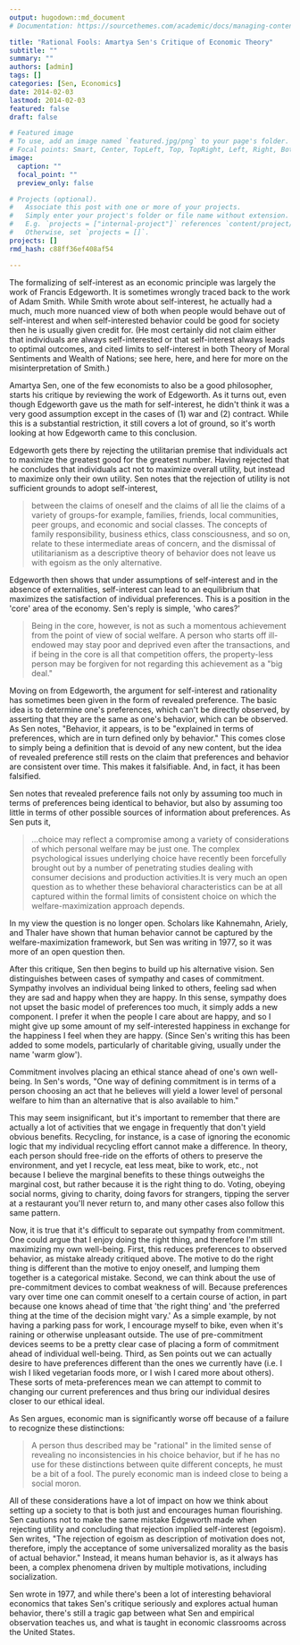 ```yaml
---
output: hugodown::md_document
# Documentation: https://sourcethemes.com/academic/docs/managing-content/

title: "Rational Fools: Amartya Sen's Critique of Economic Theory"
subtitle: ""
summary: ""
authors: [admin]
tags: []
categories: [Sen, Economics]
date: 2014-02-03
lastmod: 2014-02-03
featured: false
draft: false

# Featured image
# To use, add an image named `featured.jpg/png` to your page's folder.
# Focal points: Smart, Center, TopLeft, Top, TopRight, Left, Right, BottomLeft, Bottom, BottomRight.
image:
  caption: ""
  focal_point: ""
  preview_only: false

# Projects (optional).
#   Associate this post with one or more of your projects.
#   Simply enter your project's folder or file name without extension.
#   E.g. `projects = ["internal-project"]` references `content/project/deep-learning/index.md`.
#   Otherwise, set `projects = []`.
projects: []
rmd_hash: c88ff36ef408af54

---
```


The formalizing of self-interest as an economic principle was largely the work of Francis Edgeworth. It is sometimes wrongly traced back to the work of Adam Smith. While Smith wrote about self-interest, he actually had a much, much more nuanced view of both when people would behave out of self-interest and when self-interested behavior could be good for society then he is usually given credit for. (He most certainly did not claim either that individuals are always self-interested or that self-interest always leads to optimal outcomes, and cited limits to self-interest in both Theory of Moral Sentiments and Wealth of Nations; see here, here, and here for more on the misinterpretation of Smith.)

Amartya Sen, one of the few economists to also be a good philosopher, starts his critique by reviewing the work of Edgeworth. As it turns out, even though Edgeworth gave us the math for self-interest, he didn't think it was a very good assumption except in the cases of (1) war and (2) contract. While this is a substantial restriction, it still covers a lot of ground, so it's worth looking at how Edgeworth came to this conclusion.

Edgeworth gets there by rejecting the utilitarian premise that individuals act to maximize the greatest good for the greatest number. Having rejected that he concludes that individuals act not to maximize overall utility, but instead to maximize only their own utility. Sen notes that the rejection of utility is not sufficient grounds to adopt self-interest,

> between the claims of oneself and the claims of all lie the claims of a variety of groups-for example, families, friends, local communities, peer groups, and economic and social classes. The concepts of family responsibility, business ethics, class consciousness, and so on, relate to these intermediate areas of concern, and the dismissal of utilitarianism as a descriptive theory of behavior does not leave us with egoism as the only alternative.

Edgeworth then shows that under assumptions of self-interest and in the absence of externalities, self-interest can lead to an equilibrium that maximizes the satisfaction of individual preferences. This is a position in the 'core' area of the economy. Sen's reply is simple, 'who cares?'

> Being in the core, however, is not as such a momentous achievement from the point of view of social welfare. A person who starts off ill-endowed may stay poor and deprived even after the transactions, and if being in the core is all that competition offers, the property-less person may be forgiven for not regarding this achievement as a "big deal."

Moving on from Edgeworth, the argument for self-interest and rationality has sometimes been given in the form of revealed preference. The basic idea is to determine one's preferences, which can't be directly observed, by asserting that they are the same as one's behavior, which can be observed. As Sen notes, "Behavior, it appears, is to be "explained in terms of preferences, which are in turn defined only by behavior." This comes close to simply being a definition that is devoid of any new content, but the idea of revealed preference still rests on the claim that preferences and behavior are consistent over time. This makes it falsifiable. And, in fact, it has been falsified.

Sen notes that revealed preference fails not only by assuming too much in terms of preferences being identical to behavior, but also by assuming too little in terms of other possible sources of information about preferences. As Sen puts it,

> ...choice may reflect a compromise among a variety of considerations of which personal welfare may be just one. The complex psychological issues underlying choice have recently been forcefully brought out by a number of penetrating studies dealing with consumer decisions and production activities.It is very much an open question as to whether these behavioral characteristics can be at all captured within the formal limits of consistent choice on which the welfare-maximization approach depends.

In my view the question is no longer open. Scholars like Kahnemahn, Ariely, and Thaler have shown that human behavior cannot be captured by the welfare-maximization framework, but Sen was writing in 1977, so it was more of an open question then.

After this critique, Sen then begins to build up his alternative vision. Sen distinguishes between cases of sympathy and cases of commitment. Sympathy involves an individual being linked to others, feeling sad when they are sad and happy when they are happy. In this sense, sympathy does not upset the basic model of preferences too much, it simply adds a new component. I prefer it when the people I care about are happy, and so I might give up some amount of my self-interested happiness in exchange for the happiness I feel when they are happy. (Since Sen's writing this has been added to some models, particularly of charitable giving, usually under the name 'warm glow').

Commitment involves placing an ethical stance ahead of one's own well-being. In Sen's words, "One way of defining commitment is in terms of a person choosing an act that he believes will yield a lower level of personal welfare to him than an alternative that is also available to him."

This may seem insignificant, but it's important to remember that there are actually a lot of activities that we engage in frequently that don't yield obvious benefits. Recycling, for instance, is a case of ignoring the economic logic that my individual recycling effort cannot make a difference. In theory, each person should free-ride on the efforts of others to preserve the environment, and yet I recycle, eat less meat, bike to work, etc., not because I believe the marginal benefits to these things outweighs the marginal cost, but rather because it is the right thing to do. Voting, obeying social norms, giving to charity, doing favors for strangers, tipping the server at a restaurant you'll never return to, and many other cases also follow this same pattern.

Now, it is true that it's difficult to separate out sympathy from commitment. One could argue that I enjoy doing the right thing, and therefore I'm still maximizing my own well-being. First, this reduces preferences to observed behavior, as mistake already critiqued above. The motive to do the right thing is different than the motive to enjoy oneself, and lumping them together is a categorical mistake. Second, we can think about the use of pre-commitment devices to combat weakness of will. Because preferences vary over time one can commit oneself to a certain course of action, in part because one knows ahead of time that 'the right thing' and 'the preferred thing at the time of the decision might vary.' As a simple example, by not having a parking pass for work, I encourage myself to bike, even when it's raining or otherwise unpleasant outside. The use of pre-commitment devices seems to be a pretty clear case of placing a form of commitment ahead of individual well-being. Third, as Sen points out we can actually desire to have preferences different than the ones we currently have (i.e. I wish I liked vegetarian foods more, or I wish I cared more about others). These sorts of meta-preferences mean we can attempt to commit to changing our current preferences and thus bring our individual desires closer to our ethical ideal.

As Sen argues, economic man is significantly worse off because of a failure to recognize these distinctions:

> A person thus described may be "rational" in the limited sense of revealing no inconsistencies in his choice behavior, but if he has no use for these distinctions between quite different concepts, he must be a bit of a fool. The purely economic man is indeed close to being a social moron.

All of these considerations have a lot of impact on how we think about setting up a society to that is both just and encourages human flourishing. Sen cautions not to make the same mistake Edgeworth made when rejecting utility and concluding that rejection implied self-interest (egoism). Sen writes, "The rejection of egoism as description of motivation does not, therefore, imply the acceptance of some universalized morality as the basis of actual behavior." Instead, it means human behavior is, as it always has been, a complex phenomena driven by multiple motivations, including socialization.

Sen wrote in 1977, and while there's been a lot of interesting behavioral economics that takes Sen's critique seriously and explores actual human behavior, there's still a tragic gap between what Sen and empirical observation teaches us, and what is taught in economic classrooms across the United States.

